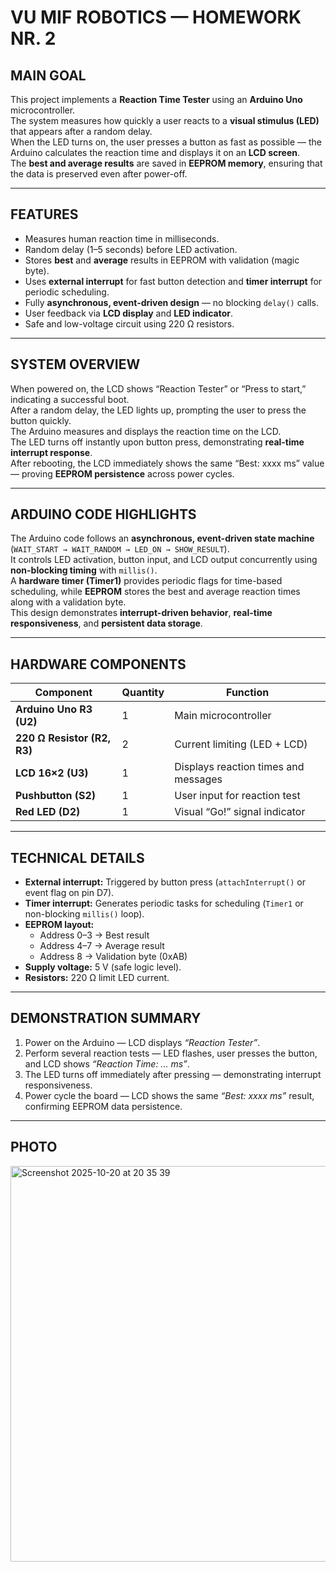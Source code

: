 # VU MIF ROBOTICS — HOMEWORK NR. 2

## MAIN GOAL
This project implements a **Reaction Time Tester** using an **Arduino Uno** microcontroller.  
The system measures how quickly a user reacts to a **visual stimulus (LED)** that appears after a random delay.  
When the LED turns on, the user presses a button as fast as possible — the Arduino calculates the reaction time and displays it on an **LCD screen**.  
The **best and average results** are saved in **EEPROM memory**, ensuring that the data is preserved even after power-off.

---

## FEATURES
- Measures human reaction time in milliseconds.  
- Random delay (1–5 seconds) before LED activation.  
- Stores **best** and **average** results in EEPROM with validation (magic byte).  
- Uses **external interrupt** for fast button detection and **timer interrupt** for periodic scheduling.  
- Fully **asynchronous, event-driven design** — no blocking `delay()` calls.  
- User feedback via **LCD display** and **LED indicator**.  
- Safe and low-voltage circuit using 220 Ω resistors.

---

## SYSTEM OVERVIEW
When powered on, the LCD shows “Reaction Tester” or “Press to start,” indicating a successful boot.  
After a random delay, the LED lights up, prompting the user to press the button quickly.  
The Arduino measures and displays the reaction time on the LCD.  
The LED turns off instantly upon button press, demonstrating **real-time interrupt response**.  
After rebooting, the LCD immediately shows the same “Best: xxxx ms” value — proving **EEPROM persistence** across power cycles.

---

## ARDUINO CODE HIGHLIGHTS
The Arduino code follows an **asynchronous, event-driven state machine** (`WAIT_START → WAIT_RANDOM → LED_ON → SHOW_RESULT`).  
It controls LED activation, button input, and LCD output concurrently using **non-blocking timing** with `millis()`.  
A **hardware timer (Timer1)** provides periodic flags for time-based scheduling, while **EEPROM** stores the best and average reaction times along with a validation byte.  
This design demonstrates **interrupt-driven behavior**, **real-time responsiveness**, and **persistent data storage**.

---

## HARDWARE COMPONENTS
| **Component** | **Quantity** | **Function** |
|----------------|--------------|---------------|
| **Arduino Uno R3 (U2)** | 1 | Main microcontroller |
| **220 Ω Resistor (R2, R3)** | 2 | Current limiting (LED + LCD) |
| **LCD 16×2 (U3)** | 1 | Displays reaction times and messages |
| **Pushbutton (S2)** | 1 | User input for reaction test |
| **Red LED (D2)** | 1 | Visual “Go!” signal indicator |

---

## TECHNICAL DETAILS
- **External interrupt:** Triggered by button press (`attachInterrupt()` or event flag on pin D7).  
- **Timer interrupt:** Generates periodic tasks for scheduling (`Timer1` or non-blocking `millis()` loop).  
- **EEPROM layout:**  
  - Address 0–3 → Best result  
  - Address 4–7 → Average result  
  - Address 8 → Validation byte (0xAB)  
- **Supply voltage:** 5 V (safe logic level).  
- **Resistors:** 220 Ω limit LED current.  

---

## DEMONSTRATION SUMMARY
1. Power on the Arduino — LCD displays *“Reaction Tester”*.  
2. Perform several reaction tests — LED flashes, user presses the button, and LCD shows *“Reaction Time: ... ms”*.  
3. The LED turns off immediately after pressing — demonstrating interrupt responsiveness.  
4. Power cycle the board — LCD shows the same *“Best: xxxx ms”* result, confirming EEPROM data persistence.  

---

## PHOTO
<img width="966" height="633" alt="Screenshot 2025-10-20 at 20 35 39" src="https://github.com/user-attachments/assets/13214795-9955-4c97-8b71-8c23538786f4" />
